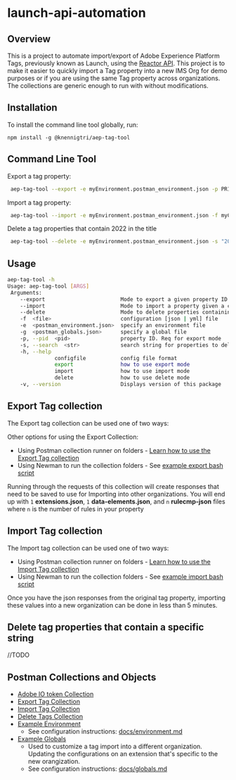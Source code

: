 # launch-api-automation

## Overview

This is a project to automate import/export of Adobe Experience Platform Tags, previously known as Launch, using the [Reactor API](https://www.adobe.io/experience-platform-apis/references/reactor/). This project is to make it easier to quickly import a Tag property into a new IMS Org for demo purposes or if you are using the same Tag property across organizations. The collections are generic enough to run with without modifications. 

<!-- START doctoc -->
<!-- END doctoc -->

## Installation
To install the command line tool globally, run:

```shell
npm install -g @knennigtri/aep-tag-tool
```

## Command Line Tool

Export a tag property:
```bash
 aep-tag-tool --export -e myEnvironment.postman_environment.json -p PR12345678901234567890
```

Import a tag property:
```bash
 aep-tag-tool --import -e myEnvironment.postman_environment.json -f myConfig.json
```

Delete a tag properties that contain 2022 in the title
```bash
 aep-tag-tool --delete -e myEnvironment.postman_environment.json -s "2022"
```

## Usage
```bash
aep-tag-tool -h
Usage: aep-tag-tool [ARGS]
 Arguments:
    --export                        Mode to export a given property ID
    --import                        Mode to import a property given a config file
    --delete                        Mode to delete properties containing a specific string
    -f  <file>                      configuration [json | yml] file
    -e  <postman_environment.json>  specify an environment file
    -g  <postman_globals.json>      specify a global file
    -p, --pid  <pid>                property ID. Req for export mode
    -s, --search  <str>             search string for properties to delete. Reg for delete mode
    -h, --help
               configfile           config file format
               export               how to use export mode
               import               how to use import mode
               delete               how to use delete mode
    -v, --version                   Displays version of this package
```
## Export Tag collection

The Export tag collection can be used one of two ways:


Other options for using the Export Collection:
* Using Postman collection runner on folders - [Learn how to use the Export Tag collection](exportTagCollection.md)
* Using Newman to run the collection folders - See [example export bash script](example-venia-tag/export-tag.sh)

Running through the requests of this collection will create responses that need to be saved to use for Importing into other organizations. You will end up with `1` **extensions.json**, `1` **data-elements.json**, and `n` **rulecmp-json** files where `n` is the number of rules in your property

## Import Tag collection

The Import tag collection can be used one of two ways:

* Using Postman collection runner on folders - [Learn how to use the Import Tag collection](importTagCollection.md)
* Using Newman to run the collection folders - See [example import bash script](example-venia-tag/import-venia-tag.sh)

Once you have the json responses from the original tag property, importing these values into a new organization can be done in less than 5 minutes. 

## Delete tag properties that contain a specific string

//TODO

## Postman Collections and Objects

* [Adobe IO token Collection](collections/Adobe%20IO%20Token.postman_collection.json)
* [Export Tag Collection](collections/Export%20Tag%20Property.postman_collection.json)
* [Import Tag Collection](collections/Import%20Tag%20Property.postman_collection.json)
* [Delete Tags Collection](collections/Delete%20Properties.postman_collection.json)
* [Example Environment](example.postman_environment.json)
  * See configuration instructions: [docs/environment.md](docs/environment.md) 
* [Example Globals](example.postman-globals.json)
  * Used to customize a tag import into a different organization. Updating the configurations on an extension that's specific to the new orangization.
  * See configuration instructions: [docs/globals.md](docs/globals.md) 